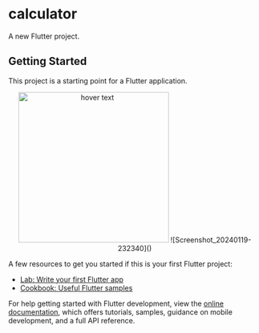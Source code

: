 # calculator

A new Flutter project.

## Getting Started

This project is a starting point for a Flutter application.
<p align="center">
  <img src="https://github.com/shayansaeed123/calculator/assets/115692639/1c509a13-4a70-452d-8bd7-24c085499173" width="300" title="hover text">
  ![Screenshot_20240119-232340]()

</p>
A few resources to get you started if this is your first Flutter project:

- [Lab: Write your first Flutter app](https://docs.flutter.dev/get-started/codelab)
- [Cookbook: Useful Flutter samples](https://docs.flutter.dev/cookbook)

For help getting started with Flutter development, view the
[online documentation](https://docs.flutter.dev/), which offers tutorials,
samples, guidance on mobile development, and a full API reference.
